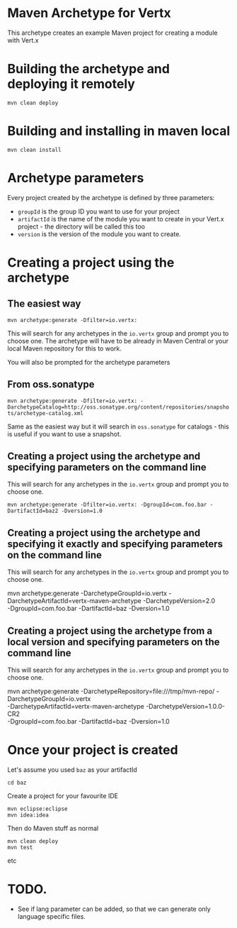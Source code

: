 Maven Archetype for Vertx 
=========================

This archetype creates an example Maven project for creating a module with Vert.x

# Building the archetype and deploying it remotely

    mvn clean deploy

# Building and installing in maven local

    mvn clean install

# Archetype parameters

Every project created by the archetype is defined by three parameters:

* `groupId` is the group ID you want to use for your project
* `artifactId` is the name of the module you want to create in your Vert.x project - the directory will be called this too
* `version` is the version of the module you want to create.

# Creating a project using the archetype

## The easiest way

`mvn archetype:generate -Dfilter=io.vertx:`

This will search for any archetypes in the `io.vertx` group and prompt you to choose one. The archetype will have to
be already in Maven Central or your local Maven repository for this to work.

You will also be prompted for the archetype parameters

## From oss.sonatype

`mvn archetype:generate -Dfilter=io.vertx: -DarchetypeCatalog=http://oss.sonatype.org/content/repositories/snapshots/archetype-catalog.xml`

Same as the easiest way but it will search in `oss.sonatype` for catalogs - this is useful if you want to use a
snapshot.

## Creating a project using the archetype and specifying parameters on the command line

This will search for any archetypes in the `io.vertx` group and prompt you to choose one.

`mvn archetype:generate -Dfilter=io.vertx: -DgroupId=com.foo.bar -DartifactId=baz2 -Dversion=1.0`

## Creating a project using the archetype and specifying it exactly and specifying parameters on the command line

This will search for any archetypes in the `io.vertx` group and prompt you to choose one.

   mvn archetype:generate  -DarchetypeGroupId=io.vertx  -DarchetypeArtifactId=vertx-maven-archetype -DarchetypeVersion=2.0 \
   -DgroupId=com.foo.bar -DartifactId=baz -Dversion=1.0

## Creating a project using the archetype from a local version and specifying parameters on the command line

This will search for any archetypes in the `io.vertx` group and prompt you to choose one.

   mvn archetype:generate  -DarchetypeRepository=file:///tmp/mvn-repo/ -DarchetypeGroupId=io.vertx \
   -DarchetypeArtifactId=vertx-maven-archetype -DarchetypeVersion=1.0.0-CR2 \
   -DgroupId=com.foo.bar -DartifactId=baz -Dversion=1.0

# Once your project is created

Let's assume you used `baz` as your artifactId

    cd baz

Create a project for your favourite IDE

    mvn eclipse:eclipse
    mvn idea:idea

Then do Maven stuff as normal

    mvn clean deploy
    mvn test

etc

# TODO.

 * See if lang parameter can be added, so that we can generate only language specific files.

